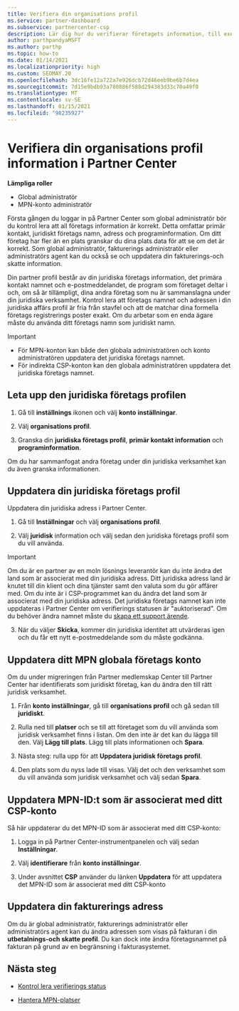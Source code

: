 ```yaml
---
title: Verifiera din organisations profil
ms.service: partner-dashboard
ms.subservice: partnercenter-csp
description: Lär dig hur du verifierar företagets information, till exempel information om primär kontakt, adress och program. Du kan också uppdatera dina juridiska och fakturerings adresser.
author: parthpandyaMSFT
ms.author: parthp
ms.topic: how-to
ms.date: 01/14/2021
ms.localizationpriority: high
ms.custom: SEOMAY.20
ms.openlocfilehash: 3dc16fe12a722a7e926dcb72d46eeb9be6b7d4ea
ms.sourcegitcommit: 7d15e9bdb93a780886f588d294383d33c70a49f0
ms.translationtype: MT
ms.contentlocale: sv-SE
ms.lasthandoff: 01/15/2021
ms.locfileid: "98235927"
---
```

# <a name="verify-your-organization-profile-information-in-partner-center"></a>Verifiera din organisations profil information i Partner Center

**Lämpliga roller**

- Global administratör
- MPN-konto administratör

Första gången du loggar in på Partner Center som global administratör bör du kontrol lera att all företags information är korrekt. Detta omfattar primär kontakt, juridiskt företags namn, adress och programinformation. Om ditt företag har fler än en plats granskar du dina plats data för att se om det är korrekt. Som global administratör, fakturerings administratör eller administratörs agent kan du också se och uppdatera din fakturerings-och skatte information.

Din partner profil består av din juridiska företags information, det primära kontakt namnet och e-postmeddelandet, de program som företaget deltar i och, om så är tillämpligt, dina andra företag som nu är sammanslagna under din juridiska verksamhet. Kontrol lera att företags namnet och adressen i din juridiska affärs profil är fria från stavfel och att de matchar dina formella företags registrerings poster exakt. Om du arbetar som en enda ägare måste du använda ditt företags namn som juridiskt namn.

>[!Important]
>- För MPN-konton kan både den globala administratören och konto administratören uppdatera det juridiska företags namnet.
>- För indirekta CSP-konton kan den globala administratören uppdatera det juridiska företags namnet. 

## <a name="locate-the-legal-business-profile"></a>Leta upp den juridiska företags profilen

1. Gå till **inställnings** ikonen och välj **konto inställningar**.
 
1. Välj **organisations profil**. 

2. Granska din **juridiska företags profil**, **primär kontakt information** och **programinformation**.

Om du har sammanfogat andra företag under din juridiska verksamhet kan du även granska informationen. 

## <a name="update-your-legal-business-profile"></a>Uppdatera din juridiska företags profil

Uppdatera din juridiska adress i Partner Center.

1. Gå till **Inställningar** och välj **organisations profil**.


2. Välj **juridisk**  information och välj sedan den juridiska företags profil som du vill använda.

>[!Important]
>Om du är en partner av en moln lösnings leverantör kan du inte ändra det land som är associerat med din juridiska adress. Ditt juridiska adress land är knutet till din klient och dina tjänster samt den valuta som du gör affärer med. Om du inte är i CSP-programmet kan du ändra det land som är associerat med din juridiska adress. Det juridiska företags namnet kan inte uppdateras i Partner Center om verifierings statusen är "auktoriserad". Om du behöver ändra namnet måste du [skapa ett support ärende](https://partner.microsoft.com/dashboard/support/servicerequests/create?stage=2&topicid=eb74583c-61b3-2124-bffc-00920e0ae772).

3. När du väljer **Skicka**, kommer din juridiska identitet att utvärderas igen och du får ett nytt e-postmeddelande som du måste godkänna.

## <a name="update-your-mpn-global-business-account"></a>Uppdatera ditt MPN globala företags konto

Om du under migreringen från Partner medlemskap Center till Partner Center har identifierats som juridiskt företag, kan du ändra den till rätt juridisk verksamhet.

1. Från **konto inställningar**, gå till **organisations profil** och gå sedan till **juridiskt**.

1.  Rulla ned till **platser** och se till att företaget som du vill använda som juridisk verksamhet finns i listan. Om den inte är det kan du lägga till den. Välj **Lägg till plats**. Lägg till plats informationen och **Spara**.

2. Nästa steg: rulla upp för att **Uppdatera juridisk företags profil**.

3. Den plats som du nyss lade till visas. Välj det och den verksamhet som du vill använda som juridisk verksamhet och välj sedan **Spara**.

## <a name="update-your-mpn-id-associated-with-your-csp-account"></a>Uppdatera MPN-ID:t som är associerat med ditt CSP-konto

Så här uppdaterar du det MPN-ID som är associerat med ditt CSP-konto:

1. Logga in på Partner Center-instrumentpanelen och välj sedan **Inställningar**.
 
1. Välj **identifierare** från **konto inställningar**.

1. Under avsnittet **CSP** använder du länken **Uppdatera** för att uppdatera det MPN-ID som är associerat med ditt CSP-konto 


## <a name="update-your-billing-address"></a>Uppdatera din fakturerings adress

Om du är global administratör, fakturerings administratör eller administratörs agent kan du ändra adressen som visas på fakturan i din **utbetalnings-och skatte profil**. Du kan dock inte ändra företagsnamnet på fakturan på grund av en begränsning i fakturasystemet.

## <a name="next-steps"></a>Nästa steg

- [Kontrol lera verifierings status](verification-responses.md)
 
- [Hantera MPN-platser](manage-locations.md)


